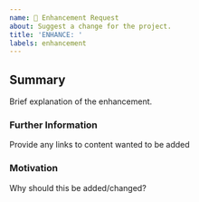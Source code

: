 ```yaml
---
name: 🚀 Enhancement Request
about: Suggest a change for the project.
title: 'ENHANCE: '
labels: enhancement
---
```

## Summary
Brief explanation of the enhancement.

### Further Information
Provide any links to content wanted to be added

### Motivation
Why should this be added/changed?